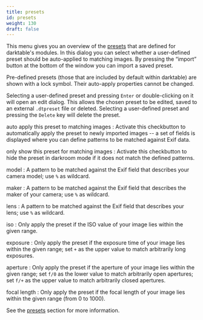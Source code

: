 ```yaml
---
title: presets
id: presets
weight: 130
draft: false
---
```


This menu gives you an overview of the [presets](../darkroom/interacting-with-modules/presets.md) that are defined for darktable's modules. In this dialog you can select whether a user-defined preset should be auto-applied to matching images. By pressing the “import” button at the bottom of the window you can import a saved preset.

Pre-defined presets (those that are included by default within darktable) are shown with a lock symbol. Their auto-apply properties cannot be changed.

Selecting a user-defined preset and pressing `Enter` or double-clicking on it will open an edit dialog. This allows the chosen preset to be edited, saved to an external `.dtpreset` file or deleted. Selecting a user-defined preset and pressing the `Delete` key will delete the preset.

auto apply this preset to matching images
: Activate this checkbutton to automatically apply the preset to newly imported images -- a set of fields is displayed where you can define patterns to be matched against Exif data.

only show this preset for matching images
: Activate this checkbutton to hide the preset in darkroom mode if it does not match the defined patterns.

model
: A pattern to be matched against the Exif field that describes your camera model; use `%` as wildcard.

maker
: A pattern to be matched against the Exif field that describes the maker of your camera; use `%` as wildcard.

lens
: A pattern to be matched against the Exif field that describes your lens; use `%` as wildcard.

iso
: Only apply the preset if the ISO value of your image lies within the given range.

exposure
: Only apply the preset if the exposure time of your image lies within the given range; set `+` as the upper value to match arbitrarily long exposures.

aperture
: Only apply the preset if the aperture of your image lies within the given range; set `f/0` as the lower value to match arbitrarily open apertures; set `f/+` as the upper value to match arbitrarily closed apertures.

focal length
: Only apply the preset if the focal length of your image lies within the given range (from 0 to 1000). 

See the [presets](../darkroom/interacting-with-modules/presets.md) section for more information.

